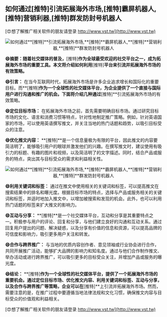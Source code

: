 ## **如何通过**[推特]**引流拓展海外市场,**[推特]**霸屏机器人,**[推特]**营销利器,**[推特]**群发防封号机器人**

[😍想了解推广相关软件的朋友请登录 http://www.vst.tw](http://www.vst.tw)

 <center><img src="https://vst.tw/MP4/tuiguang/png/5.png" alt="如何通过**[推特]**引流拓展海外市场,**[推特]**霸屏机器人,**[推特]**营销利器,**[推特]**群发防封号机器人"></center>

**😄摘要：随着社交媒体的普及，**[推特]**作为全球最受欢迎的社交平台之一，成为拓展海外市场的重要工具。本文将介绍如何利用**[推特]**平台来引流并拓展海外市场的有效策略。**

**😄引言：**
在当今互联网时代，拓展海外市场是许多企业追求增长和国际化的重要目标。而**[推特]**作为一个全球性的社交媒体平台，为企业提供了一个直接与国际用户进行沟通和推广的机会。下面将介绍几种通过**[推特]**引流拓展海外市场的有效策略。

**😄定位目标市场：**
在拓展海外市场之前，首先需要明确目标市场。通过研究目标市场的文化、语言和消费习惯等特点，针对性地制定推广策略。例如，针对英语国家的市场，可以使用英语撰写推文，并关注当地的热门话题和趋势，以吸引目标受众的注意。

**😄优化推文内容：**
**[推特]**是一个信息量极为有限的平台，因此推文的内容要简洁明了，能够吸引用户的眼球并激发他们的兴趣。在撰写推文时，建议使用有吸引力的标题、有趣的图片和视频，以及简洁明了的文字描述。同时，结合产品或服务的特点，突出其与目标受众的需求和利益相关性。

 <center><img src="https://vst.tw/MP4/tuiguang/png/4.png" alt="如何通过**[推特]**引流拓展海外市场,**[推特]**霸屏机器人,**[推特]**营销利器,**[推特]**群发防封号机器人"></center>

**😄利用关键词和标签：**
通过在推文中使用相关的关键词和标签，可以提高推文在搜索结果中的排名和曝光度。根据目标市场的特点，选择与产品或服务相关的关键词和标签，并适时地加入推文中，以增加被搜索和发现的机会。此外，也可以利用热门话题的标签来扩大推文的影响力。

**😄互动与分享：**
**[推特]**是一个社交媒体平台，互动和分享是其重要特点之一。积极参与用户的评论、回复和分享，与他们建立良好的沟通和互动关系。通过回复用户提出的问题、解决疑惑，以及分享有价值的信息和资源，可以提高品牌的可信度和影响力，吸引更多用户关注和转发。

**😄合作与跨界推广：**
与当地的优质内容创作者、意见领袖或行业协会进行合作，共同开展推广活动，能够扩大品牌的影响力和知名度。通过与他们合作制作推文、举办活动或进行跨界推广，可以吸引更多的目标受众关注，并增加产品或服务的曝光度。

**😄结论：**
**[推特]**作为一个全球性的社交媒体平台，提供了一个拓展海外市场的重要机会。通过定位目标市场、优化推文内容、利用关键词和标签、互动与分享，以及合作与跨界推广等策略，企业可以在**[推特]**上引流并拓展海外市场。然而，需要注意的是，在推广过程中要遵循当地法律法规和文化习惯，确保推文内容与目标受众的价值观和利益相关。

[😍想了解推广相关软件的朋友请登录 http://www.vst.tw](http://www.vst.tw)



